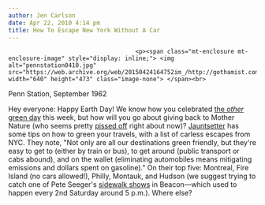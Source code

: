```yaml
---
author: Jen Carlson
date: Apr 22, 2010 4:14 pm
title: How To Escape New York Without A Car
---
```


	
										<p><span class="mt-enclosure mt-enclosure-image" style="display: inline;"> <img alt="pennstation0410.jpg" src="https://web.archive.org/web/20150424164752im_/http://gothamist.com/attachments/arts_jen/pennstation0410.jpg" width="640" height="473" class="image-none"> </span><br>
<span class="photo_caption">Penn Station, September 1962</span></p>

<p>Hey everyone: Happy Earth Day! We know how you celebrated <a href="https://web.archive.org/web/20150424164752/http://gothamist.com/2010/04/20/how_are_you_celebrating_420.php">the <em>other</em> green day</a> this week, but how will you go about giving back to Mother Nature (who seems pretty <a href="https://web.archive.org/web/20150424164752/http://gothamist.com/tags/volcanicash">pissed off</a> right about now)? <a href="https://web.archive.org/web/20150424164752/http://www.jauntsetter.com/current_issue/trip_picks">Jauntsetter</a> has some tips on how to green your travels, with a list of carless escapes from NYC. They note, &quot;Not only are all our destinations green friendly, but they&apos;re easy to get to (either by train or bus), to get around (public transport or cabs abound), and on the wallet (eliminating automobiles means mitigating emissions and dollars spent on gasoline).&quot; On their top five: Montreal, Fire Island (no cars allowed!), Philly, Montauk, and Hudson (we suggest trying to catch one of Pete Seeger&apos;s <a href="https://web.archive.org/web/20150424164752/http://www.youtube.com/watch?v=NHpSXLXi6WU">sidewalk shows</a> in Beacon&#x2014;which used to happen every 2nd Saturday around 5 p.m.). Where else?</p>					
										
									
				
